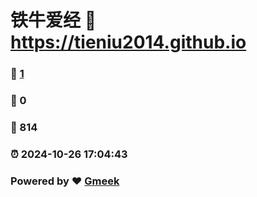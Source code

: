 # 铁牛爱经 :link: https://tieniu2014.github.io 
### :page_facing_up: [1](https://tieniu2014.github.io/tag.html) 
### :speech_balloon: 0 
### :hibiscus: 814 
### :alarm_clock: 2024-10-26 17:04:43 
### Powered by :heart: [Gmeek](https://github.com/Meekdai/Gmeek)
